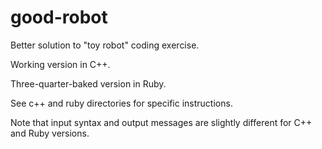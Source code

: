 good-robot
==========

Better solution to "toy robot" coding exercise.

Working version in C++.

Three-quarter-baked version in Ruby.

See c++ and ruby directories for specific instructions.

Note that input syntax and output messages are slightly different for C++ and Ruby versions.
